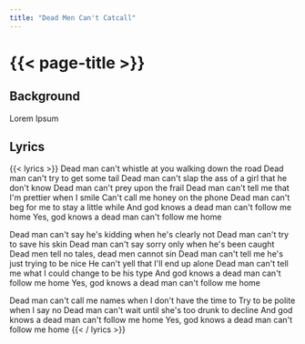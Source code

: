 ```yaml
---
title: "Dead Men Can't Catcall"
---
```

# {{< page-title >}}

## Background
Lorem Ipsum

## Lyrics
{{< lyrics >}}
Dead man can't whistle at you walking down the road
Dead man can't try to get some tail
Dead man can't slap the ass of a girl that he don't know
Dead man can't prey upon the frail
Dead man can't tell me that I'm prettier when I smile
Can't call me honey on the phone
Dead man can't beg for me to stay a little while
And god knows a dead man can't follow me home
Yes, god knows a dead man can't follow me home

Dead man can't say he's kidding when he's clearly not
Dead man can't try to save his skin
Dead man can't say sorry only when he's been caught
Dead men tell no tales, dead men cannot sin
Dead man can't tell me he's just trying to be nice
He can't yell that I'll end up alone
Dead man can't tell me what I could change to be his type
And god knows a dead man can't follow me home
Yes, god knows a dead man can't follow me home

Dead man can't call me names when I don't have the time to
Try to be polite when I say no
Dead man can't wait until she's too drunk to decline
And god knows a dead man can't follow me home
Yes, god knows a dead man can't follow me home
{{< / lyrics >}}
